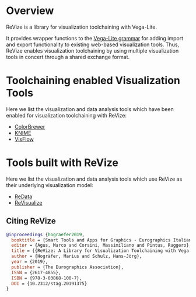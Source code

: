 # Overview

ReVize is a library for visualization toolchaining with Vega-Lite.

It provides wrapper functions to the [Vega-Lite grammar](https://vega.github.io/vega-lite) for adding import and export functionality to existing web-based visualization tools.
Thus, ReVize enables visualization toolchaining by using multiple visualization tools in concert through a shared exchange format.

# Toolchaining enabled Visualization Tools
Here we list the visualization and data analysis tools which have been enabled for visualization toolchaining with ReVize:

* [ColorBrewer](https://vis-au.github.io/colorbrewer)
* [KNIME](https://vis-au.github.io/toolchaining/knime)
* [VisFlow](https://github.com/vis-au/visflow)

# Tools built with ReVize
Here we list the visualization and data analysis tools which use ReVize as their underlying visualization model:

* [ReData](https://github.com/vis-au/redata)
* [ReVisualize](https://github.com/vis-au/revisualize)

## Citing ReVize

```bib
@inproceedings {hograefer2019,
  booktitle = {Smart Tools and Apps for Graphics - Eurographics Italian Chapter Conference},
  editor = {Agus, Marco and Corsini, Massimiliano and Pintus, Ruggero},
  title = {{ReVize: A Library for Visualization Toolchaining with Vega-Lite}},
  author = {Hogräfer, Marius and Schulz, Hans-Jörg},
  year = {2019},
  publisher = {The Eurographics Association},
  ISSN = {2617-4855},
  ISBN = {978-3-03868-100-7},
  DOI = {10.2312/stag.20191375}
}
```
